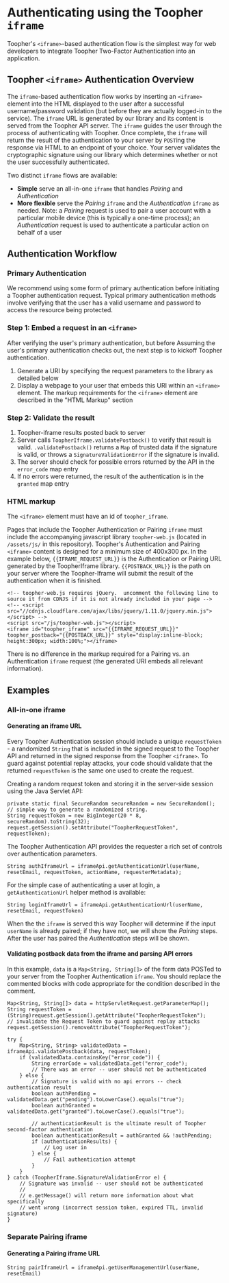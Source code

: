 # Authenticating using the Toopher `iframe`

Toopher's `<iframe>`-based authentication flow is the simplest way for web developers to integrate Toopher Two-Factor Authentication into an application.

## Toopher `<iframe>` Authentication Overview

The `iframe`-based authentication flow works by inserting an `<iframe>` element into the HTML displayed to the user after a successful username/password validation (but before they are actually logged-in to the service).  The `iframe` URL is generated by our library and its content is served from the Toopher API server.  The `iframe` guides the user through the process of authenticating with Toopher.  Once complete, the `iframe` will return the result of the authentication to your server by `POST`ing the response via HTML to an endpoint of your choice.  Your server validates the cryptographic signature using our library which determines whether or not the user successfully authenticated.

Two distinct `iframe` flows are available: 

* **Simple** serve an all-in-one `iframe` that handles *Pairing* and *Authentication*
* **More flexible** serve the *Pairing* `iframe` and the *Authentication* `iframe` as needed. Note: a *Pairing* request is used to pair a user account with a particular mobile device (this is typically a one-time process); an *Authentication* request is used to authenticate a particular action on behalf of a user

## Authentication Workflow

### Primary Authentication
We recommend using some form of primary authentication before initiating a Toopher authentication request.  Typical primary authentication methods involve verifying that the user has a valid username and password to access the resource being protected.

### Step 1: Embed a request in an `<iframe>`
After verifying the user's primary authentication, but before Assuming the user's primary authentication checks out, the next step is to kickoff Toopher authentication.

1. Generate a URI by specifying the request parameters to the library as detailed below
1. Display a webpage to your user that embeds this URI within an `<iframe>` element.  The markup requirements for the `<iframe>` element are described in the "HTML Markup" section

### Step 2: Validate the result
1. Toopher-iframe results posted back to server
1. Server calls `ToopherIframe.validatePostback()` to verify that result is valid.  `.validatePostback()` returns a `Map` of trusted data if the signature is valid, or throws a `SignatureValidationError` if the signature is invalid.
1. The server should check for possible errors returned by the API in the `error_code` map entry
1. If no errors were returned, the result of the authentication is in the `granted` map entry

### HTML markup
The `<iframe>` element must have an id of `toopher_iframe`.

Pages that include the Toopher Authentication or Pairing `iframe` must include the accompanying javascript library `toopher-web.js` (located in `/assets/js/` in this repository).  Toopher's Authentication and Pairing `<iframe>` content is designed for a minimum size of 400x300 px.  In the example below, `{{IFRAME_REQUEST_URL}}` is the Authentication or Pairing URL generated by the ToopherIframe library.  `{{POSTBACK_URL}}` is the path on your server where the Toopher-Iframe will submit the result of the authentication when it is finished.

    <!-- toopher-web.js requires jQuery.  uncomment the following line to source it from CDNJS if it is not already included in your page -->
    <!-- <script src="//cdnjs.cloudflare.com/ajax/libs/jquery/1.11.0/jquery.min.js"></script> -->
    <script src="/js/toopher-web.js"></script>
    <iframe id="toopher_iframe" src="{{IFRAME_REQUEST_URL}}" toopher_postback="{{POSTBACK_URL}}" style="display:inline-block; height:300px; width:100%;"></iframe>

There is no difference in the markup required for a Pairing vs. an Authentication `iframe` request (the generated URI embeds all relevant information).

## Examples

### All-in-one iframe

#### Generating an iframe URL

Every Toopher Authentication session should include a unique `requestToken` - a randomized `String` that is included in the signed request to the Toopher API and returned in the signed response from the Toopher `<iframe>`.  To guard against potential replay attacks, your code should validate that the returned `requestToken` is the same one used to create the request.

Creating a random request token and storing it in the server-side session using the Java Servlet API:

    private static final SecureRandom secureRandom = new SecureRandom();
    // simple way to generate a randomized string.  
    String requestToken = new BigInteger(20 * 8, secureRandom).toString(32);
    request.getSession().setAttribute("ToopherRequestToken", requestToken);

The Toopher Authentication API provides the requester a rich set of controls over authentication parameters.

    String authIframeUrl = iframeApi.getAuthenticationUrl(userName, resetEmail, requestToken, actionName, requesterMetadata);

For the simple case of authenticating a user at login, a `getAuthenticationUrl` helper method is available:

    String loginIframeUrl = iframeApi.getAuthenticationUrl(userName, resetEmail, requestToken)

When the the `iframe` is served this way Toopher will determine if the
input `userName` is already paired; if they have not, we will show the
*Pairing* steps. After the user has paired the *Authentication* steps will be shown.

#### Validating postback data from the iframe and parsing API errors

In this example, `data` is a `Map<String, String[]>` of the form data POSTed to your server from the Toopher Authentication `iframe`.  You should replace the commented blocks with code appropriate for the condition described in the comment.

    Map<String, String[]> data = httpServletRequest.getParameterMap();
    String requestToken = (String)request.getSession().getAttribute("ToopherRequestToken");
    // invalidate the Request Token to guard against replay attacks
    request.getSession().removeAttribute("ToopherRequestToken");

    try {
        Map<String, String> validatedData = iframeApi.validatePostback(data, requestToken);
        if (validatedData.containsKey("error_code")) {
            String errorCode = validatedData.get("error_code");
            // There was an error -- user should not be authenticated
        } else {
            // Signature is valid with no api errors -- check authentication result
            boolean authPending = validatedData.get("pending").toLowerCase().equals("true");
            boolean authGranted = validatedData.get("granted").toLowerCase().equals("true");

            // authenticationResult is the ultimate result of Toopher second-factor authentication
            boolean authenticationResult = authGranted && !authPending;
            if (authenticationResults) {
                // Log user in
            } else {
                // Fail authentication attempt
            }
        }
    } catch (ToopherIframe.SignatureValidationError e) {
        // Signature was invalid -- user should not be authenticated
        // 
        // e.getMessage() will return more information about what specifically
        // went wrong (incorrect session token, expired TTL, invalid signature)
    }

### Separate Pairing iframe

#### Generating a Pairing iframe URL

    String pairIframeUrl = iframeApi.getUserManagementUrl(userName, resetEmail)
